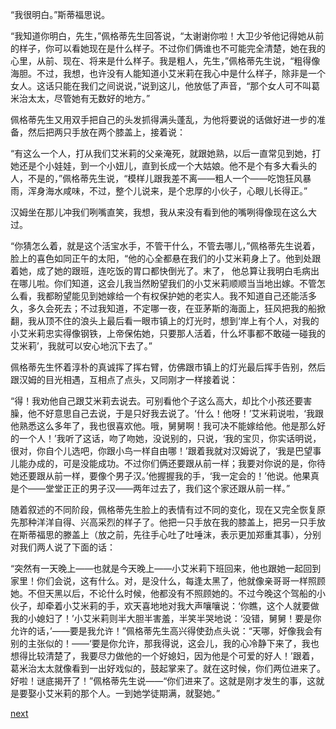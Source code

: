 
“我很明白。”斯蒂福思说。

“我知道你明白，先生，”佩格蒂先生回答说，“太谢谢你啦！大卫少爷他记得她从前的样子，你可以看她现在是什么样子。不过你们俩谁也不可能完全清楚，她在我的心里，从前、现在、将来是什么样子。我是粗人，先生，”佩格蒂先生说，“粗得像海胆。不过，我想，也许没有人能知道小艾米莉在我心中是什么样子，除非是一个女人。这话只能在我们之间说说，”说到这儿，他放低了声音，“那个女人可不叫葛米治太太，尽管她有无数好的地方。”

佩格蒂先生又用双手把自己的头发抓得满头蓬乱，为他将要说的话做好进一步的准备，然后把两只手放在两个膝盖上，接着说：

“有这么一个人，打从我们艾米莉的父亲淹死，就跟她熟，以后一直常见到她，打她还是个小娃娃，到一个小妞儿，直到长成一个大姑娘。他不是个有多大看头的人，不是的，”佩格蒂先生说，“模样儿跟我差不离——粗人一个——吃饱狂风暴雨，浑身海水咸味，不过，整个儿说来，是个忠厚的小伙子，心眼儿长得正。”

汉姆坐在那儿冲我们咧嘴直笑，我想，我从来没有看到他的嘴咧得像现在这么大过。

“你猜怎么着，就是这个活宝水手，不管干什么，不管去哪儿，”佩格蒂先生说着，脸上的喜色如同正午的太阳，“他的心全都悬在我们的小艾米莉身上了。他到处跟着她，成了她的跟班，连吃饭的胃口都快倒光了。末了， 他总算让我明白毛病出在哪儿啦。你们知道，这会儿我当然盼望我们的小艾米莉顺顺当当地出嫁。不管怎么看，我都盼望能见到她嫁给一个有权保护她的老实人。我不知道自己还能活多久，多久会死去；不过我知道，不定哪一夜，在亚茅斯的海面上，狂风把我的船掀翻，我从顶不住的浪头上最后看一眼市镇上的灯光时，想到‘岸上有个人，对我的小艾米莉忠实得像钢铁，上帝保佑她，只要那人活着，什么坏事都不敢碰一碰我的艾米莉’，我就可以安心地沉下去了。”

佩格蒂先生怀着淳朴的真诚挥了挥右臂，仿佛跟市镇上的灯光最后挥手告别，然后跟汉姆的目光相遇，互相点了点头，又同刚才一样接着说：

“得！我劝他自己跟艾米莉去说去。可别看他个子这么高大，却比个小孩还要害臊，他不好意思自己去说，于是只好我去说了。‘什么！他呀！’艾米莉说啦，‘我跟他熟悉这么多年了，我也很喜欢他。哦，舅舅啊！我可决不能嫁给他。他是那么好的一个人！’我听了这话，吻了吻她，没说别的，只说，‘我的宝贝，你实话明说，很对，你自个儿选吧，你跟小鸟一样自由哪！’跟着我就对汉姆说了，‘我是巴望事儿能办成的，可是没能成功。不过你们俩还要跟从前一样；我要对你说的是，你待她还要跟从前一样，要像个男子汉。’他握握我的手，‘我一定会的！’他说。他果真是个——堂堂正正的男子汉——两年过去了，我们这个家还跟从前一样。”

随着叙述的不同阶段，佩格蒂先生脸上的表情有过不同的变化，现在又完全恢复原先那种洋洋自得、兴高采烈的样子了。他把一只手放在我的膝盖上，把另一只手放在斯蒂福思的滕盖上（放之前，先往手心吐了吐唾沫，表示更加郑重其事），分别对我们两人说了下面的话：

“突然有一天晚上——也就是今天晚上——小艾米莉下班回来，他也跟她一起回到家里！你们会说，这有什么。对，是没什么，每逢太黑了，他就像亲哥哥一样照顾她。不但天黑以后，不论什么时候，他都没有不照顾她的。不过今晚这个驾船的小伙子，却牵着小艾米莉的手，欢天喜地地对我大声嚷嚷说：‘你瞧，这个人就要做我的小媳妇了！’小艾米莉则半大胆半害羞，半笑半哭地说：‘没错，舅舅！要是你允许的话，’——要是我允许！”佩格蒂先生高兴得使劲点头说：“天哪，好像我会有别的主张似的！——‘要是你允许，那我得说，这会儿，我的心冷静下来了，我也想得比较清楚了，我要尽力做他的一个好媳妇，因为他是个可爱的好人！’跟着，葛米治太太就像看到一出好戏似的，鼓起掌来了。就在这时候，你们两位进来了。好啦！谜底揭开了！”佩格蒂先生说——“你们进来了。这就是刚才发生的事，这就是要娶小艾米莉的那个人。一到她学徒期满，就娶她。”

[next](page283)